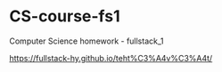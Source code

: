 # CS-course-fs1
Computer Science homework - fullstack_1

https://fullstack-hy.github.io/teht%C3%A4v%C3%A4t/
